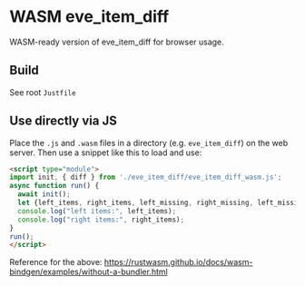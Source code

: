 # WASM eve_item_diff

WASM-ready version of eve_item_diff for browser usage.

## Build

See root `Justfile`

## Use directly via JS

Place the `.js` and `.wasm` files in a directory (e.g. `eve_item_diff`) on the web
server. Then use a snippet like this to load and use:

```html
<script type="module">
import init, { diff } from './eve_item_diff/eve_item_diff_wasm.js';
async function run() {
  await init();
  let {left_items, right_items, left_missing, right_missing, left_missing_formatted, right_missing_formatted} = diff("Paladin x5", "Paladin x3");
  console.log("left items:", left_items);
  console.log("right items:", right_items);
}
run();
</script>
```

Reference for the above: https://rustwasm.github.io/docs/wasm-bindgen/examples/without-a-bundler.html 
